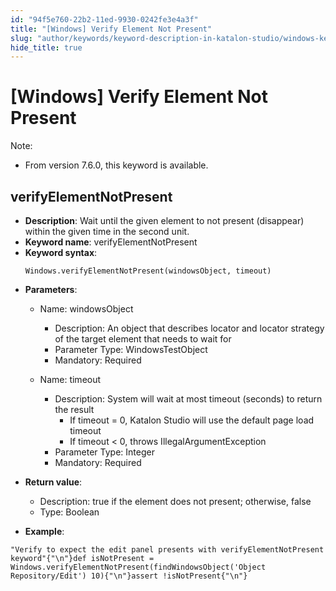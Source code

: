 ```yaml
---
id: "94f5e760-22b2-11ed-9930-0242fe3e4a3f"
title: "[Windows] Verify Element Not Present"
slug: "author/keywords/keyword-description-in-katalon-studio/windows-keywords/windows-verify-element-not-present"
hide_title: true
---
```


# <a id="id_0" class="anchor_top_offset"/><a id="ariaid-title1" class="anchor_top_offset"/>[Windows] Verify Element Not Present

              
<div xmlns="http://www.w3.org/1999/xhtml" className="note note note_note" id="id_0__id"><span className="note__title">Note:</span> 
  <ul className="ul"><li className="li"><p className="p">From version 7.6.0, this keyword is available.</p></li></ul>
</div>
      

## <a id="id_0__id_1" class="anchor_top_offset"/>verifyElementNotPresent

              
<ul xmlns="http://www.w3.org/1999/xhtml" className="ul"><li className="li">     <strong className="ph b">Description</strong>: Wait until the given element to     not present (disappear) within the given time in the second     unit.</li><li className="li">     <strong className="ph b">Keyword name</strong>: verifyElementNotPresent</li><li className="li">     <strong className="ph b">Keyword syntax</strong>:     <pre className="pre codeblock"><code>Windows.verifyElementNotPresent(windowsObject, timeout)</code></pre>   </li><li className="li">     <p className="p">       <strong className="ph b">Parameters</strong>:</p>     <ul className="ul"><li className="li">         <p className="p">Name: windowsObject</p>         <ul className="ul"><li className="li">Description: An object that describes locator and locator             strategy of the target element that needs to wait for</li><li className="li">Parameter Type: WindowsTestObject</li><li className="li">Mandatory: Required</li></ul>       </li><li className="li">         <p className="p">Name: timeout</p>         <ul className="ul"><li className="li">Description: System will wait at most timeout (seconds) to             return the result              <ul className="ul"><li className="li">If timeout = 0, Katalon Studio will use the default page load                 timeout</li><li className="li">If timeout &lt; 0, throws IllegalArgumentException</li></ul>           </li><li className="li">Parameter Type: Integer</li><li className="li">Mandatory: Required</li></ul>       </li></ul>   </li><li className="li">     <p className="p">       <strong className="ph b">Return value</strong>:</p>     <ul className="ul"><li className="li">Description: true if the element does not present; otherwise,         false</li><li className="li">Type: Boolean</li></ul>   </li><li className="li">     <p className="p">       <strong className="ph b">Example</strong>:</p>   </li></ul> 
              
<pre xmlns="http://www.w3.org/1999/xhtml" className="pre codeblock"><code>"Verify to expect the edit panel presents with verifyElementNotPresent keyword"{"\n"}def isNotPresent = Windows.verifyElementNotPresent(findWindowsObject('Object Repository/Edit') 10){"\n"}assert !isNotPresent{"\n"}</code></pre> 
            
